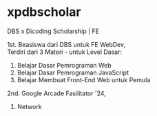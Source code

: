 # xpdbscholar
DBS x Dicoding Scholarship | FE <br>

1st. Beasiswa dari DBS untuk FE WebDev,<br>
Terdiri dari 3 Materi - untuk Level Dasar:<br>

1. Belajar Dasar Pemrograman Web
2. Belajar Dasar Pemrograman JavaScript
3. Belajar Membuat Front-End Web untuk Pemula

2nd. Google Arcade Fasilitator '24,<br>

1. Network
